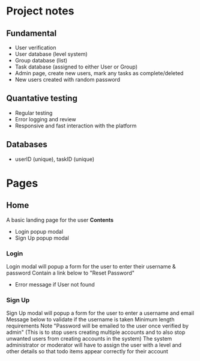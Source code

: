 # Project notes

## Fundamental
- User verification
- User database (level system)
- Group database (list)
- Task database (assigned to either User or Group)
- Admin page, create new users, mark any tasks as complete/deleted
- New users created with random password

## Quantative testing
- Regular testing
- Error logging and review
- Responsive and fast interaction with the platform

## Databases
- userID (unique), taskID (unique)

# Pages

## Home
A basic landing page for the user
**Contents**
- Login popup modal
- Sign Up popup modal

### Login
Login modal will popup a form for the user to enter their username & password
Contain a link below to "Reset Password"
- Error message if User not found

### Sign Up
Sign Up modal will popup a form for the user to enter a username and email
Message below to validate if the username is taken
Minimum length requirements
Note "Password will be emailed to the user once verified by admin"
(This is to stop users creating multiple accounts and to also stop unwanted users from creating accounts in the system)
The system administrator or moderator will have to assign the user with a level and other details so that todo items appear correctly for their account

